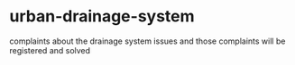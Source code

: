 # urban-drainage-system
complaints about the drainage system issues and those complaints will be registered and solved
